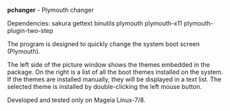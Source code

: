 **pchanger** - Plymouth changer

Dependencies: sakura gettext binutils plymouth plymouth-x11 plymouth-plugin-two-step

The program is designed to quickly change the system boot screen (Plymouth).

The left side of the picture window shows the themes embedded in the package. On the right is a list of all the boot themes installed on the system. If the themes are installed manually, they will be displayed in a text list. The selected theme is installed by double-clicking the left mouse button.

Developed and tested only on Mageia Linux-7/8.
